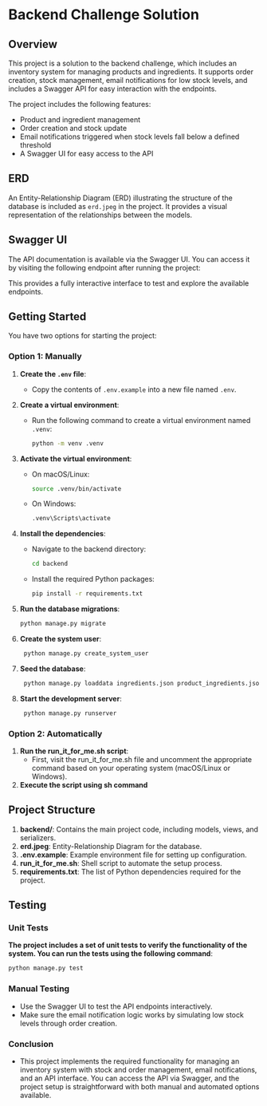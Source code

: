 # Backend Challenge Solution

## Overview

This project is a solution to the backend challenge, which includes an inventory system for managing products and ingredients. It supports order creation, stock management, email notifications for low stock levels, and includes a Swagger API for easy interaction with the endpoints.

The project includes the following features:
- Product and ingredient management
- Order creation and stock update
- Email notifications triggered when stock levels fall below a defined threshold
- A Swagger UI for easy access to the API

## ERD

An Entity-Relationship Diagram (ERD) illustrating the structure of the database is included as `erd.jpeg` in the project. It provides a visual representation of the relationships between the models.

## Swagger UI

The API documentation is available via the Swagger UI. You can access it by visiting the following endpoint after running the project:


This provides a fully interactive interface to test and explore the available endpoints.

## Getting Started

You have two options for starting the project:

### Option 1: Manually

1. **Create the `.env` file**:
   - Copy the contents of `.env.example` into a new file named `.env`.

2. **Create a virtual environment**:
   - Run the following command to create a virtual environment named `.venv`:
     ```bash
     python -m venv .venv
     ```

3. **Activate the virtual environment**:
   - On macOS/Linux:
     ```bash
     source .venv/bin/activate
     ```
   - On Windows:
     ```bash
     .venv\Scripts\activate
     ```

4. **Install the dependencies**:
   - Navigate to the backend directory:
     ```bash
     cd backend
     ```
   - Install the required Python packages:
     ```bash
     pip install -r requirements.txt
     ```

5. **Run the database migrations**:
   ```bash
   python manage.py migrate

6. **Create the system user**:
   ```bash
    python manage.py create_system_user
   
7. **Seed the database**:
   ```bash
    python manage.py loaddata ingredients.json product_ingredients.json products.json

8. **Start the development server**:
   ```bash
    python manage.py runserver

### Option 2: Automatically
1. **Run the run_it_for_me.sh script**:
   - First, visit the run_it_for_me.sh file and uncomment the appropriate command based on your 
   operating system (macOS/Linux or Windows).
2. **Execute the script using sh command**

## Project Structure
1. **backend/**: Contains the main project code, including models, views, and serializers.
2. **erd.jpeg**: Entity-Relationship Diagram for the database.
3. **.env.example**: Example environment file for setting up configuration.
4. **run_it_for_me.sh**: Shell script to automate the setup process.
5. **requirements.txt**: The list of Python dependencies required for the project.

## Testing
### Unit Tests
**The project includes a set of unit tests to verify the functionality of the system. 
You can run the tests using the following command**:

```bash
python manage.py test
```

### Manual Testing
- Use the Swagger UI to test the API endpoints interactively.
- Make sure the email notification logic works by simulating 
low stock levels through order creation.

### Conclusion
- This project implements the required functionality for managing an inventory system 
with stock and order management, email notifications, and an API interface. 
You can access the API via Swagger, and the project setup is straightforward with both manual and automated options available.